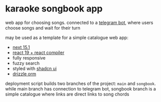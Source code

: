 # karaoke songbook app

web app for choosing songs. connected to a [telegram bot](https://github.com/sukalov/karaokebot), where users choose songs and wait for their turn

may be used as a template for a simple catalogue web app:

- [next 15.1](https://nextjs.org/)
- [react 19 + react compiler](https://react.dev/learn/react-compiler)
- fully responsive
- fuzzy search
- styled with [shadcn ui](https.ui.shadcn.com)
- [drizzle orm](https://orm.drizzle.team/)

deployment script builds two branches of the project: `main` and `songbook`. while main branch has connection to telegram bot, songbook branch is a simple catalogue where links are direct links to song chords
